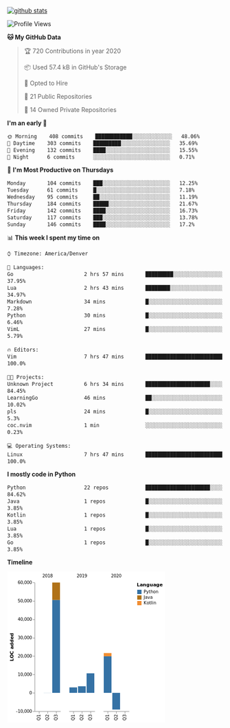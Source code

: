 

[![github stats](https://github-readme-stats.vercel.app/api?username=KGB33&count_private=true&show_icons=true&theme=gruvbox)](https://github.com/KGB33/github-readme-stats)

<!--START_SECTION:waka-->
![Profile Views](http://img.shields.io/badge/Profile%20Views-59-blue)

**🐱 My GitHub Data** 

> 🏆 720 Contributions in year 2020
 > 
> 📦 Used 57.4 kB in GitHub's Storage 
 > 
> 💼 Opted to Hire
 > 
> 📜 21 Public Repositories 
 > 
> 🔑 14 Owned Private Repositories 

**I'm an early 🐤** 

```text
🌞 Morning    408 commits    ████████████░░░░░░░░░░░░░   48.06% 
🌆 Daytime    303 commits    █████████░░░░░░░░░░░░░░░░   35.69% 
🌃 Evening    132 commits    ████░░░░░░░░░░░░░░░░░░░░░   15.55% 
🌙 Night      6 commits      ░░░░░░░░░░░░░░░░░░░░░░░░░   0.71%

```
📅 **I'm Most Productive on Thursdays** 

```text
Monday       104 commits    ███░░░░░░░░░░░░░░░░░░░░░░   12.25% 
Tuesday      61 commits     █░░░░░░░░░░░░░░░░░░░░░░░░   7.18% 
Wednesday    95 commits     ██░░░░░░░░░░░░░░░░░░░░░░░   11.19% 
Thursday     184 commits    █████░░░░░░░░░░░░░░░░░░░░   21.67% 
Friday       142 commits    ████░░░░░░░░░░░░░░░░░░░░░   16.73% 
Saturday     117 commits    ███░░░░░░░░░░░░░░░░░░░░░░   13.78% 
Sunday       146 commits    ████░░░░░░░░░░░░░░░░░░░░░   17.2%

```


📊 **This week I spent my time on** 

```text
⌚︎ Timezone: America/Denver

💬 Languages: 
Go                       2 hrs 57 mins       █████████░░░░░░░░░░░░░░░░   37.95% 
Lua                      2 hrs 43 mins       ████████░░░░░░░░░░░░░░░░░   34.97% 
Markdown                 34 mins             █░░░░░░░░░░░░░░░░░░░░░░░░   7.28% 
Python                   30 mins             █░░░░░░░░░░░░░░░░░░░░░░░░   6.46% 
VimL                     27 mins             █░░░░░░░░░░░░░░░░░░░░░░░░   5.79%

🔥 Editors: 
Vim                      7 hrs 47 mins       █████████████████████████   100.0%

🐱‍💻 Projects: 
Unknown Project          6 hrs 34 mins       █████████████████████░░░░   84.45% 
LearningGo               46 mins             ██░░░░░░░░░░░░░░░░░░░░░░░   10.02% 
pls                      24 mins             █░░░░░░░░░░░░░░░░░░░░░░░░   5.3% 
coc.nvim                 1 min               ░░░░░░░░░░░░░░░░░░░░░░░░░   0.23%

💻 Operating Systems: 
Linux                    7 hrs 47 mins       █████████████████████████   100.0%

```

**I mostly code in Python** 

```text
Python                   22 repos            █████████████████████░░░░   84.62% 
Java                     1 repos             █░░░░░░░░░░░░░░░░░░░░░░░░   3.85% 
Kotlin                   1 repos             █░░░░░░░░░░░░░░░░░░░░░░░░   3.85% 
Lua                      1 repos             █░░░░░░░░░░░░░░░░░░░░░░░░   3.85% 
Go                       1 repos             █░░░░░░░░░░░░░░░░░░░░░░░░   3.85%

```


**Timeline**

![Chart not found](https://github.com/KGB33/KGB33/blob/master/charts/bar_graph.png) 


<!--END_SECTION:waka-->
